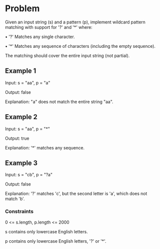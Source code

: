 # Problem

Given an input string (s) and a pattern (p), implement wildcard pattern matching with support for '?' and '*' where:

• '?' Matches any single character.

• '*' Matches any sequence of characters (including the empty sequence).

The matching should cover the entire input string (not partial).

## Example 1

Input: s = "aa", p = "a"

Output: false

Explanation: "a" does not match the entire string "aa".

## Example 2

Input: s = "aa", p = "*"

Output: true

Explanation: '*' matches any sequence.

## Example 3

Input: s = "cb", p = "?a"

Output: false

Explanation: '?' matches 'c', but the second letter is 'a', which does not match 'b'.


### Constraints

0 <= s.length, p.length <= 2000

s contains only lowercase English letters.

p contains only lowercase English letters, '?' or '*'.
